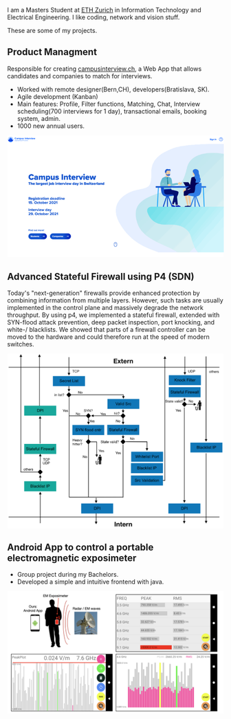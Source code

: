I am a Masters Student at [ETH Zurich](https://ethz.ch/de.html) in Information Technology and Electrical Engineering. I like coding, network and vision stuff.

These are some of my projects.
## Product Managment
Responsible for creating [campusinterview.ch](https://campusinterview.ch), a Web App that allows candidates and companies to match for interviews.
* Worked with remote designer(Bern,CH), developers(Bratislava, SK).
* Agile development (Kanban)
* Main features: Profile, Filter functions, Matching, Chat, Interview scheduling(700 interviews for 1 day), transactional emails, booking system, admin.
* 1000 new annual users.

<p align="center">
  <img width="600" src="assets/ci_overview.gif">
</p>


## Advanced Stateful Firewall using P4 (SDN)
Today's "next-generation" firewalls provide enhanced protection by combining information from multiple layers. However, such tasks are usually implemented in the control plane and massively degrade the network throughput. By using p4, we implemented a stateful firewall, extended with SYN-flood attack prevention, deep packet inspection, port knocking, and white-/ blacklists. We showed that parts of a firewall controller can be moved to the hardware and could therefore run at the speed of modern switches.

<p align="center">
  <img width="600" src="assets/firewall.png">
</p>


## Android App to control a portable electromagnetic exposimeter
* Group project during my Bachelors.
* Developed a simple and intuitive frontend with java.

<p align="center">
  <img width="600" src="assets/android_app.png">
</p>

